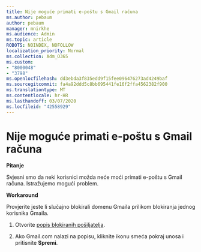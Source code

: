 ```yaml
---
title: Nije moguće primati e-poštu s Gmail računa
ms.author: pebaum
author: pebaum
manager: mnirkhe
ms.audience: Admin
ms.topic: article
ROBOTS: NOINDEX, NOFOLLOW
localization_priority: Normal
ms.collection: Adm_O365
ms.custom:
- "8000048"
- "3798"
ms.openlocfilehash: dd3ebda3f835edd9f15fee096476273ad4249baf
ms.sourcegitcommit: fa4a92ddd5c8bb695441fe16f2ffa4562382f900
ms.translationtype: MT
ms.contentlocale: hr-HR
ms.lasthandoff: 03/07/2020
ms.locfileid: "42558929"
---
```

# <a name="unable-to-receive-email-from-gmail-accounts"></a>Nije moguće primati e-poštu s Gmail računa

**Pitanje**

Svjesni smo da neki korisnici možda neće moći primati e-poštu s Gmail računa. Istražujemo mogući problem.

**Workaround**

Provjerite jeste li slučajno blokirali domenu Gmaila prilikom blokiranja jednog korisnika Gmaila.

1. Otvorite [popis blokiranih pošiljatelja](https://go.microsoft.com/fwlink/?linkid=2121010).

2. Ako Gmail.com nalazi na popisu, kliknite ikonu smeća pokraj unosa i pritisnite **Spremi**.
